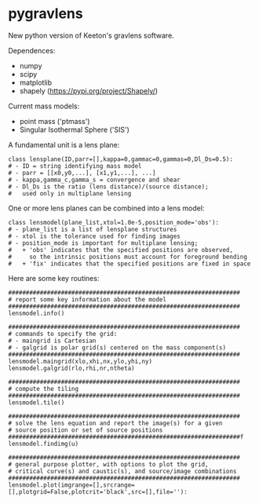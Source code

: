 # pygravlens

New python version of Keeton's gravlens software.

Dependences:
- numpy
- scipy
- matplotlib
- shapely (https://pypi.org/project/Shapely/)

Current mass models:
- point mass ('ptmass')
- Singular Isothermal Sphere ('SIS')

A fundamental unit is a lens plane:

    class lensplane(ID,parr=[],kappa=0,gammac=0,gammas=0,Dl_Ds=0.5):
    # - ID = string identifying mass model
    # - parr = [[x0,y0,...], [x1,y1,...], ...]
    # - kappa,gamma_c,gamma_s = convergence and shear
    # - Dl_Ds is the ratio (lens distance)/(source distance);
    #   used only in multiplane lensing

One or more lens planes can be combined into a lens model:

    class lensmodel(plane_list,xtol=1.0e-5,position_mode='obs'):
    # - plane_list is a list of lensplane structures
    # - xtol is the tolerance used for finding images
    # - position_mode is important for multiplane lensing;
    #   + 'obs' indicates that the specified positions are observed,
    #     so the intrinsic positions must account for foreground bending
    #   + 'fix' indicates that the specified positions are fixed in space

Here are some key routines:

    ##################################################################
    # report some key information about the model
    ##################################################################
    lensmodel.info()

    ##################################################################
    # commands to specify the grid:
    # - maingrid is Cartesian
    # - galgrid is polar grid(s) centered on the mass component(s)
    ##################################################################
    lensmodel.maingrid(xlo,xhi,nx,ylo,yhi,ny)
    lensmodel.galgrid(rlo,rhi,nr,ntheta)

    ##################################################################
    # compute the tiling
    ##################################################################
    lensmodel.tile()
    
    ##################################################################
    # solve the lens equation and report the image(s) for a given
    # source position or set of source positions
    ##################################################################f
    lensmodel.findimg(u)

    ##################################################################
    # general purpose plotter, with options to plot the grid,
    # critical curve(s) and caustic(s), and source/image combinations
    ##################################################################
    lensmodel.plot(imgrange=[],srcrange=[],plotgrid=False,plotcrit='black',src=[],file=''):
